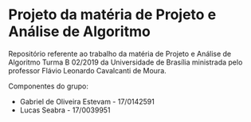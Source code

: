 # Projeto da matéria de Projeto e Análise de Algoritmo

Repositório referente ao trabalho da matéria de Projeto e Análise de Algoritmo Turma B 02/2019 da Universidade de Brasília ministrada pelo professor Flávio Leonardo Cavalcanti de Moura.

Componentes do grupo:

- Gabriel de Oliveira Estevam - 17/0142591
- Lucas Seabra - 17/0039951

